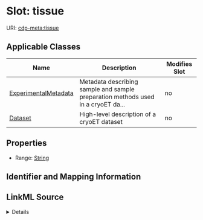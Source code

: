# Slot: tissue

URI: [cdp-meta:tissue](metadatatissue)



<!-- no inheritance hierarchy -->




## Applicable Classes

| Name | Description | Modifies Slot |
| --- | --- | --- |
[ExperimentalMetadata](ExperimentalMetadata.md) | Metadata describing sample and sample preparation methods used in a cryoET da... |  no  |
[Dataset](Dataset.md) | High-level description of a cryoET dataset |  no  |







## Properties

* Range: [String](String.md)





## Identifier and Mapping Information








## LinkML Source

<details>
```yaml
name: tissue
alias: tissue
domain_of:
- ExperimentalMetadata
- Dataset
range: string

```
</details>